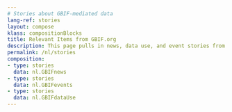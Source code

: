 ```yaml
---
# Stories about GBIF-mediated data
lang-ref: stories
layout: compose
klass: compositionBlocks
title: Relevant Items from GBIF.org
description: This page pulls in news, data use, and event stories from GBIF.org.
permalink: /nl/stories
composition:
- type: stories
  data: nl.GBIFnews
- type: stories
  data: nl.GBIFevents
- type: stories
  data: nl.GBIFdataUse
---
```

